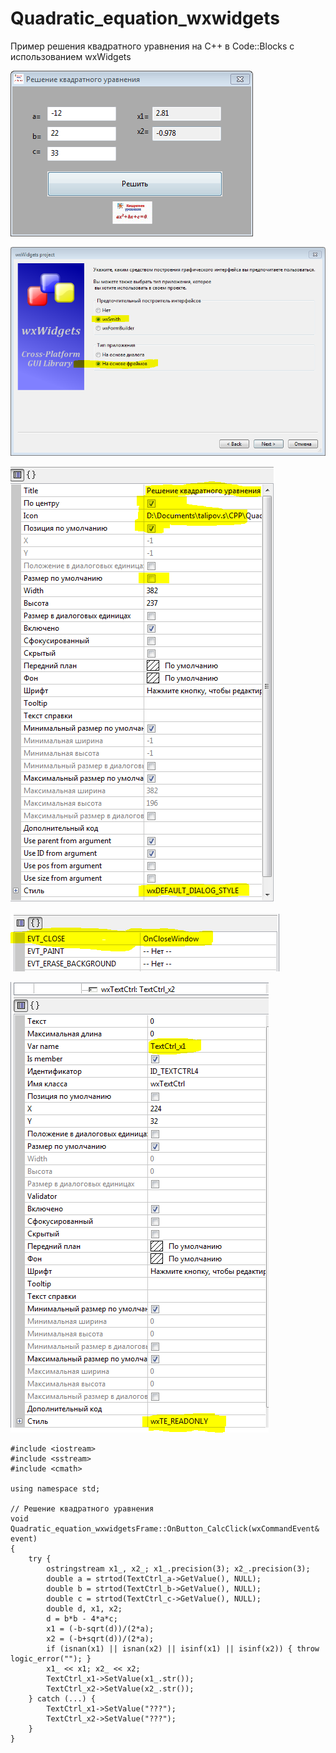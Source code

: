 # Quadratic_equation_wxwidgets
Пример решения квадратного уравнения на С++ в Code::Blocks с использованием wxWidgets

![Screenshot](screenshot1.png)

![Screenshot](screenshot2.png)

![Screenshot](screenshot3.png)

![Screenshot](screenshot4.png)

![Screenshot](screenshot5.png)

```
#include <iostream>
#include <sstream>
#include <cmath>

using namespace std;

// Решение квадратного уравнения
void Quadratic_equation_wxwidgetsFrame::OnButton_CalcClick(wxCommandEvent& event)
{
    try {
        ostringstream x1_, x2_; x1_.precision(3); x2_.precision(3);
        double a = strtod(TextCtrl_a->GetValue(), NULL);
        double b = strtod(TextCtrl_b->GetValue(), NULL);
        double c = strtod(TextCtrl_c->GetValue(), NULL);
        double d, x1, x2;
        d = b*b - 4*a*c;
        x1 = (-b-sqrt(d))/(2*a);
        x2 = (-b+sqrt(d))/(2*a);
        if (isnan(x1) || isnan(x2) || isinf(x1) || isinf(x2)) { throw logic_error(""); }
        x1_ << x1; x2_ << x2;
        TextCtrl_x1->SetValue(x1_.str());
        TextCtrl_x2->SetValue(x2_.str());
    } catch (...) {
        TextCtrl_x1->SetValue("???");
        TextCtrl_x2->SetValue("???");
    }
}

```
